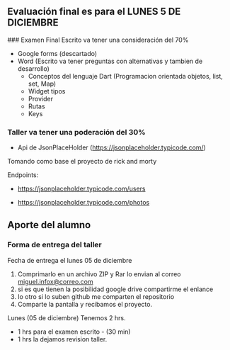 ## Evaluación final es para el LUNES 5 DE DICIEMBRE

### Examen Final Escrito va tener una consideración del 70%

- Google forms (descartado)
- Word (Escrito va tener preguntas con alternativas y tambien de desarrollo)
  - Conceptos del lenguaje Dart (Programacion orientada objetos, list, set, Map)
  - Widget tipos 
  - Provider
  - Rutas
  - Keys

### Taller va tener una poderación del 30%

- Api de JsonPlaceHolder (https://jsonplaceholder.typicode.com/)

Tomando como base el proyecto de rick and morty

Endpoints: 

 -  https://jsonplaceholder.typicode.com/users

 -  https://jsonplaceholder.typicode.com/photos

Aporte del alumno
 -
 
###  Forma de entrega del taller
 Fecha de entrega el lunes 05 de diciembre

1. Comprimarlo en un archivo ZIP y Rar lo envian al correo miguel.infox@correo.com
2. si es que tienen la posibilidad google drive compartirme el enlance
3. lo otro si lo suben github me comparten el repositorio
4. Comparte la pantalla y recibamos el proyecto.

Lunes (05 de diciembre) Tenemos 2 hrs.

- 1 hrs para el examen escrito - (30 min)
- 1 hrs la dejamos revision taller.



